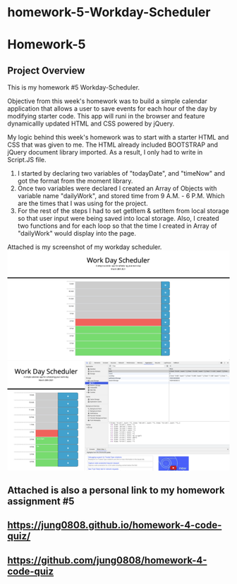 # homework-5-Workday-Scheduler

# Homework-5

## Project Overview

This is my homework #5 Workday-Scheduler.

Objective from this week's homework was to build a simple calendar application that allows a user to save events for each hour of the day by modifying starter code. This app will runi in the browser and feature dynamicallly updated HTML and CSS powered by jQuery.

My logic behind this week's homework was to start with a starter HTML and CSS that was given to me. The HTML already included BOOTSTRAP and jQuery document library imported. As a result, I only had to write in Script.JS file.

1. I started by declaring two variables of "todayDate", and "timeNow" and got the format from the moment library.
2. Once two variables were declared I created an Array of Objects with variable name "dailyWork", and stored time from 9 A.M. - 6 P.M. Which are the times that I was using for the project.
3. For the rest of the steps I had to set getItem & setItem from local storage so that user input were being saved into local storage. Also, I created two functions and for each loop so that the time I created in Array of "dailyWork" would display into the page.

Attached is my screenshot of my workday scheduler.
![Screenshot](workday_scheduler1.png)
![Screenshot](workday_scheduler2.png)

## Attached is also a personal link to my homework assignment #5

## https://jung0808.github.io/homework-4-code-quiz/

## https://github.com/jung0808/homework-4-code-quiz
